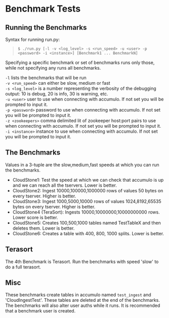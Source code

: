 <!--

    Licensed to the Apache Software Foundation (ASF) under one
    or more contributor license agreements.  See the NOTICE file
    distributed with this work for additional information
    regarding copyright ownership.  The ASF licenses this file
    to you under the Apache License, Version 2.0 (the
    "License"); you may not use this file except in compliance
    with the License.  You may obtain a copy of the License at

      https://www.apache.org/licenses/LICENSE-2.0

    Unless required by applicable law or agreed to in writing,
    software distributed under the License is distributed on an
    "AS IS" BASIS, WITHOUT WARRANTIES OR CONDITIONS OF ANY
    KIND, either express or implied.  See the License for the
    specific language governing permissions and limitations
    under the License.

-->

Benchmark Tests
===============

Running the Benchmarks
----------------------

Syntax for running run.py:

> `$ ./run.py [-l -v <log_level> -s <run_speed> -u <user> -p <password> -i <instance>] [Benchmark1 ... BenchmarkN]`

Specifying a specific benchmark or set of benchmarks runs only those, while
not specifying any runs all benchmarks.

`-l` lists the benchmarks that will be run  
`-v <run_speed>` can either be slow, medium or fast  
`-s <log_level>` is a number representing the verbosity of the debugging output: 10 is debug, 20 is info, 30 is warning, etc.  
`-u <user>` user to use when connecting with accumulo.  If not set you will be prompted to input it.  
`-p <password>` password to use when connecting with accumulo.  If not set you will be prompted to input it.  
`-z <zookeepers>` comma delimited lit of zookeeper host:port pairs to use when connecting with accumulo.  If not set you will be prompted to input it.  
`-i <instance>` instance to use when connecting with accumulo.  If not set you will be prompted to input it.  

The Benchmarks
--------------

Values in a 3-tuple are the slow,medium,fast speeds at which you can run the benchmarks.

* CloudStone1: Test the speed at which we can check that accumulo is up and we can reach all the tservers. Lower is better.  
* CloudStone2: Ingest 10000,100000,1000000 rows of values 50 bytes on every tserver.  Higher is better.  
* CloudStone3: Ingest 1000,5000,10000 rows of values 1024,8192,65535 bytes on every tserver.  Higher is better.  
* CloudStone4 (TeraSort): Ingests 10000,10000000,10000000000 rows. Lower score is better.  
* CloudStone5: Creates 100,500,1000 tables named TestTableX and then deletes them. Lower is better.  
* CloudStone6: Creates a table with 400, 800, 1000 splits.  Lower is better.  

Terasort
--------

The 4th Benchmark is Terasort.  Run the benchmarks with speed 'slow' to do a full terasort.

Misc
----

These benchmarks create tables in accumulo named `test_ingest` and 'CloudIngestTest'.  These tables are deleted
at the end of the benchmarks. The benchmarks will also alter user auths while it runs. It is recommended that
a benchmark user is created.

